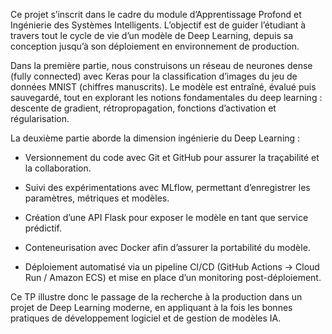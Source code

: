 Ce projet s’inscrit dans le cadre du module d’Apprentissage Profond et Ingénierie des Systèmes Intelligents.
L’objectif est de guider l’étudiant à travers tout le cycle de vie d’un modèle de Deep Learning, depuis sa conception jusqu’à son déploiement en environnement de production.

Dans la première partie, nous construisons un réseau de neurones dense (fully connected) avec Keras pour la classification d’images du jeu de données MNIST (chiffres manuscrits).
Le modèle est entraîné, évalué puis sauvegardé, tout en explorant les notions fondamentales du deep learning : descente de gradient, rétropropagation, fonctions d’activation et régularisation.

La deuxième partie aborde la dimension ingénierie du Deep Learning :

  - Versionnement du code avec Git et GitHub pour assurer la traçabilité et la collaboration.

  - Suivi des expérimentations avec MLflow, permettant d’enregistrer les paramètres, métriques et modèles.

  - Création d’une API Flask pour exposer le modèle en tant que service prédictif.

  - Conteneurisation avec Docker afin d’assurer la portabilité du modèle.

  - Déploiement automatisé via un pipeline CI/CD (GitHub Actions → Cloud Run / Amazon ECS) et mise en place d’un monitoring post-déploiement.

Ce TP illustre donc le passage de la recherche à la production dans un projet de Deep Learning moderne, en appliquant à la fois les bonnes pratiques de développement logiciel et de gestion de modèles IA.

